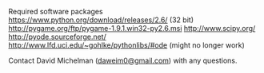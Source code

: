 Required software packages
https://www.python.org/download/releases/2.6/ (32 bit)
http://pygame.org/ftp/pygame-1.9.1.win32-py2.6.msi
http://www.scipy.org/
http://pyode.sourceforge.net/
http://www.lfd.uci.edu/~gohlke/pythonlibs/#ode (might no longer work)

Contact David Michelman (daweim0@gmail.com) with any questions.